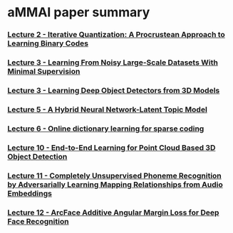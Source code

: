 # aMMAI paper summary

### [Lecture 2 - Iterative Quantization: A Procrustean Approach to Learning Binary Codes](https://github.com/k123321141/paper_notes/blob/master/assignment_1/Lecture_02/README.md)
### [Lecture 3 - Learning From Noisy Large-Scale Datasets With Minimal Supervision](https://github.com/k123321141/paper_notes/blob/master/assignment_1/Lecture_03/summary1.md)
### [Lecture 3 - Learning Deep Object Detectors from 3D Models](https://github.com/k123321141/paper_notes/blob/master/assignment_1/Lecture_03/summary2.md)
### [Lecture 5 - A Hybrid Neural Network-Latent Topic Model](https://github.com/k123321141/paper_notes/blob/master/assignment_1/Lecture_05/A%20Hybrid%20Neural%20Network-Latent%20Topic%20Model.md)
### [Lecture 6 - Online dictionary learning for sparse coding](https://github.com/k123321141/paper_notes/blob/master/assignment_1/Lecture_06/Online%20dictionary%20learning%20for%20sparse%20coding.md)
### [Lecture 10 - End-to-End Learning for Point Cloud Based 3D Object Detection](https://github.com/k123321141/paper_notes/blob/master/assignment_1/Lecture_10/End-to-End%20Learning%20for%20Point%20Cloud%20Based%203D%20Object%20Detection.md)
### [Lecture 11 - Completely Unsupervised Phoneme Recognition by Adversarially Learning Mapping Relationships from Audio Embeddings](https://github.com/k123321141/paper_notes/blob/master/assignment_1/Lecture_11/Completely%20Unsupervised%20Phoneme%20Recognition%20by%20Adversarially%20Learning%20Mapping%20Relationships%20from%20Audio%20Embeddings.md)
### [Lecture 12 - ArcFace Additive Angular Margin Loss for Deep Face Recognition](https://github.com/k123321141/paper_notes/blob/master/assignment_1/Lecture_12/ArcFace%20Additive%20Angular%20Margin%20Loss%20for%20Deep%20Face%20Recognition.md)
